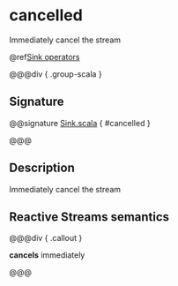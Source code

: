 # cancelled

Immediately cancel the stream

@ref[Sink operators](../index.md#sink-operators)

@@@div { .group-scala }

## Signature

@@signature [Sink.scala](/akka-stream/src/main/scala/akka/stream/scaladsl/Sink.scala) { #cancelled }

@@@

## Description

Immediately cancel the stream

## Reactive Streams semantics

@@@div { .callout }

**cancels** immediately

@@@


